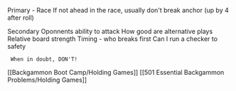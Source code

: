 Primary - Race
	If not ahead in the race, usually don't break anchor (up by 4 after roll)

Secondary
	Oponnents ability to attack
	How good are alternative plays
	Relative board strength
	Timing - who breaks first
	Can I run a checker to safety

	 When in doubt, DON'T!

[[Backgammon Boot Camp/Holding Games]]
[[501 Essential Backgammon Problems/Holding Games]]
